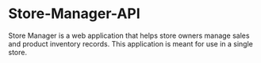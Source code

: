 # Store-Manager-API
Store Manager is a web application that helps store owners manage sales and product inventory records. This application is meant for use in a single store.
